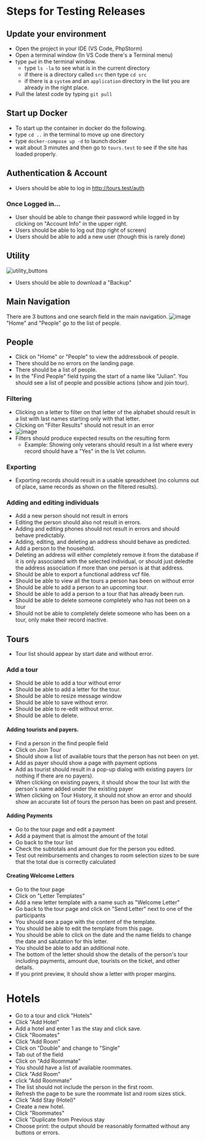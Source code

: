 # Steps for Testing Releases

## Update your environment
* Open the project in your IDE (VS Code, PhpStorm)
* Open a terminal window (In VS Code there's a Terminal menu)
* type `pwd` in the terminal window. 
  * type `ls -la` to see what is in the current directory
  * if there is a directory called `src` then type `cd src`
  * if there is a `system` and an `application` directory in the list you are already in the right place.
* Pull the latest code by typing `git pull`

## Start up Docker
* To start up the container in docker do the following.
* type `cd ..` in the terminal to move up one directory
* type `docker-compose up -d` to launch docker
* wait about 3 minutes and then go to `tours.test` to see if the site has loaded properly.

## Authentication & Account
* Users should be able to log in http://tours.test/auth

### Once Logged in...
* User should be able to change their password while logged in by clicking on "Account Info" in the upper right.
* Users should be able to log out (top right of screen)
* Users should be able to add a new user (though this is rarely done)

## Utility

![utility_buttons](https://user-images.githubusercontent.com/571478/168403799-2e36786a-4337-4499-bdca-b85a0c76c9ef.png)
* Users should be able to download a "Backup"

## Main Navigation
There are 3 buttons and one search field in the main navigation. 
![image](https://user-images.githubusercontent.com/571478/168404159-a5a40d19-708e-4f22-b190-1e1e3f195f8c.png)
"Home" and "People" go to the list of people.

## People
* Click on "Home" or "People" to view the addressbook of people. 
* There should be no errors on the landing page. 
* There should be a list of people. 
* In the "Find People" field typing the start of a name like "Julian". You should see a list of people and possible actions (show and join tour). 

### Filtering
* Clicking on a letter to filter on that letter of the alphabet should result in a list with last names starting only with that letter.
* Clicking on "Filter Results" should not result in an error 
* ![image](https://user-images.githubusercontent.com/571478/168404077-d069a17b-d18f-4a4b-a124-df631bef2176.png)
* Filters should produce expected results on the resulting form
  * Example: Showing only veterans should result in a list where every record should have a "Yes" in the Is Vet column. 

### Exporting
* Exporting records should result in a usable spreadsheet (no columns out of place, same records as shown on the filtered results). 


### Adding and editing individuals
* Add a new person should not result in errors
* Editing the person should also not result in errors.
* Adding and editing phones should not result in errors and should behave predictably.
* Adding, editing, and deleting an address should behave as predicted. 
* Add a person to the household. 
* Deleting an address will either completely remove it from the database if it is only associated with the selected individual, or should just deledte the address association if more than one person is at that address.
* Should be able to export a functional address vcf file. 
* Should be able to view all the tours a person has been on without error
* Should be able to add a person to an upcoming tour.
* Should be able to add a person to a tour that has already been run. 
* Should be able to delete someone completely who has not been on a tour
* Should not be able to completely delete someone who has been on a tour, only make their record inactive. 

## Tours
* Tour list should appear by start date and without error. 

### Add a tour
* Should be able to add a tour without error
* Should be able to add a letter for the tour. 
* Should be able to resize message window
* Should be able to save without error.
* Should be able to re-edit without error.
* Should be able to delete.

#### Adding tourists and payers. 
* Find a person in the find people field 
* Click on Join Tour
* Should show a list of available tours that the person has not been on yet. 
* Add as payer should show a page with payment options
* Add as tourist should result in a pop-up dialog with existing payers (or nothing if there are no payers).  
* When clicking on existing payers, it should show the tour list with the person's name added under the existing payer
* When clicking on Tour History, it should not show an error and should show an accurate list of tours the person has been on past and present. 

#### Adding Payments
* Go to the tour page and edit a payment
* Add a payment that is almost the amount of the total
* Go back to the tour list
* Check the subtotals and amount due for the person you edited.
* Test out reimbursements and changes to room selection sizes to be sure that the total due is correctly calculated

#### Creating Welcome Letters
* Go to the tour page
* Click on "Letter Templates"
* Add a new letter template with a name such as "Welcome Letter"
* Go back to the tour page and click on "Send Letter" next to one of the participants
* You should see a page with the content of the template.
* You should be able to edit the template from this page.
* You should be able to click on the date and the name fields to change the date and salutation for this letter.
* You should be able to add an additional note.
* The bottom of the letter should show the details of the person's tour including payments, amount due, tourists on the ticket, and other details. 
* If you print preview, it should show a letter with proper margins. 



# Hotels
* Go to a tour and click "Hotels"
* Click "Add Hotel"
* Add a hotel and enter 1 as the stay and click save.
* Click "Roomates"
* Click "Add Room"
* Click on "Double" and change to "Single"
* Tab out of the field
* Click on "Add Roommate"
* You should have a list of available roommates.
* Click "Add Room"
* click "Add Roommate"
* The list should not include the person in the first room.
* Refresh the page to be sure the roommate list and room sizes stick. 
* Click "Add Stay (Hotel)"
* Create a new hotel.
* Click "Roommates"
* Click "Duplicate from Previous stay
* Choose print: the output should be reasonably formatted without any buttons or errors. 


